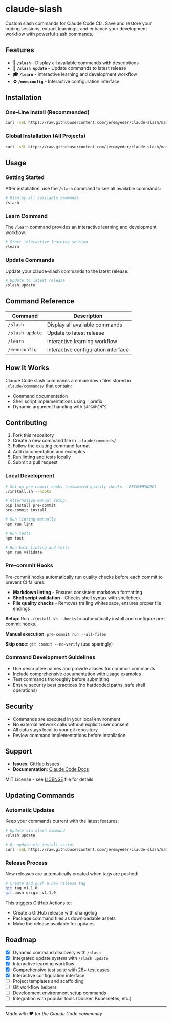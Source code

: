 # claude-slash

Custom slash commands for Claude Code CLI. Save and restore your coding sessions, extract learnings, and enhance your development workflow with powerful slash commands.

## Features

- **🎯 `/slash`** - Display all available commands with descriptions
- **🔄 `/slash update`** - Update commands to latest release
- **🎓 `/learn`** - Interactive learning and development workflow
- **⚙️ `/menuconfig`** - Interactive configuration interface

## Installation

### One-Line Install (Recommended)
```bash
curl -sSL https://raw.githubusercontent.com/jeremyeder/claude-slash/main/install.sh | bash
```

### Global Installation (All Projects)
```bash
curl -sSL https://raw.githubusercontent.com/jeremyeder/claude-slash/main/install.sh | bash -s -- --global
```

## Usage

### Getting Started

After installation, use the `/slash` command to see all available commands:

```bash
# Display all available commands
/slash
```

### Learn Command

The `/learn` command provides an interactive learning and development workflow:

```bash
# Start interactive learning session
/learn
```

### Update Commands

Update your claude-slash commands to the latest release:

```bash
# Update to latest release
/slash update
```

## Command Reference

| Command | Description |
|---------|--------------|
| `/slash` | Display all available commands |
| `/slash update` | Update to latest release |
| `/learn` | Interactive learning workflow |
| `/menuconfig` | Interactive configuration interface |

## How It Works

Claude Code slash commands are markdown files stored in `.claude/commands/` that contain:
- Command documentation
- Shell script implementations using `!` prefix
- Dynamic argument handling with `$ARGUMENTS`

## Contributing

1. Fork this repository
2. Create a new command file in `.claude/commands/`
3. Follow the existing command format
4. Add documentation and examples
5. Run linting and tests locally
6. Submit a pull request

### Local Development

```bash
# Set up pre-commit hooks (automated quality checks - RECOMMENDED)
./install.sh --hooks

# Alternative manual setup:
pip install pre-commit
pre-commit install

# Run linting manually
npm run lint

# Run tests
npm test

# Run both linting and tests
npm run validate
```

### Pre-commit Hooks

Pre-commit hooks automatically run quality checks before each commit to prevent CI failures:

- **Markdown linting** - Ensures consistent markdown formatting
- **Shell script validation** - Checks shell syntax with shellcheck
- **File quality checks** - Removes trailing whitespace, ensures proper file endings

**Setup**: Run `./install.sh --hooks` to automatically install and configure pre-commit hooks.

**Manual execution**: `pre-commit run --all-files`

**Skip once**: `git commit --no-verify` (use sparingly)

### Command Development Guidelines

- Use descriptive names and provide aliases for common commands
- Include comprehensive documentation with usage examples
- Test commands thoroughly before submitting
- Ensure security best practices (no hardcoded paths, safe shell operations)

## Security

- Commands are executed in your local environment
- No external network calls without explicit user consent
- All data stays local to your git repository
- Review command implementations before installation

## Support

- **Issues**: [GitHub Issues](https://github.com/jeremyeder/claude-slash/issues)
- **Documentation**: [Claude Code Docs](https://docs.anthropic.com/en/docs/claude-code/slash-commands)

MIT License - see [LICENSE](LICENSE) file for details.

## Updating Commands

### Automatic Updates

Keep your commands current with the latest features:

```bash
# Update via slash command
/slash update

# Or update via install script
curl -sSL https://raw.githubusercontent.com/jeremyeder/claude-slash/main/install.sh | bash -s -- --update
```

### Release Process

New releases are automatically created when tags are pushed:

```bash
# Create and push a new release tag
git tag v1.1.0
git push origin v1.1.0
```

This triggers GitHub Actions to:
- Create a GitHub release with changelog
- Package command files as downloadable assets
- Make the release available for updates

## Roadmap

- [x] Dynamic command discovery with `/slash`
- [x] Integrated update system with `/slash update`
- [x] Interactive learning workflow
- [x] Comprehensive test suite with 28+ test cases
- [x] Interactive configuration interface
- [ ] Project templates and scaffolding
- [ ] Git workflow helpers
- [ ] Development environment setup commands
- [ ] Integration with popular tools (Docker, Kubernetes, etc.)

---

*Made with ❤️ for the Claude Code community*
